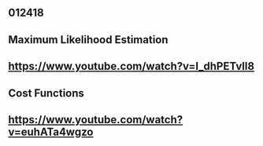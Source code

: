 ## 012418

## Maximum Likelihood Estimation
## https://www.youtube.com/watch?v=I_dhPETvll8

## Cost Functions
## https://www.youtube.com/watch?v=euhATa4wgzo

